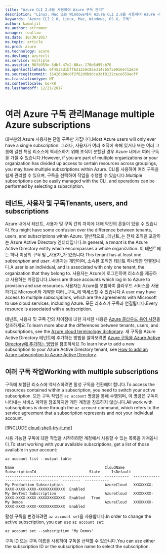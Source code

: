 ```yaml
---
title: "Azure CLI 2.0을 사용하여 Azure 구독 관리"
description: "Linux, Mac 또는 Windows에서 Azure CLI 2.0을 사용하여 Azure 구독을 관리합니다."
keywords: "Azure CLI 2.0, Linux, Mac, Windows, OS X, 구독"
author: kamaljit
ms.author: sttramer
manager: routlaw
ms.date: 10/30/2017
ms.topic: article
ms.prod: azure
ms.technology: azure
ms.devlang: azurecli
ms.service: multiple
ms.assetid: 98fb955e-6dbf-47e2-80ac-170d6d95cb70
ms.openlocfilehash: 0f453ad1bff621250c8aa3147b5f5e916e712e30
ms.sourcegitcommit: 16426a08c0f2f62d0b9dca3df8132cece659acff
ms.translationtype: HT
ms.contentlocale: ko-KR
ms.lasthandoff: 12/21/2017
---
```

# <a name="manage-multiple-azure-subscriptions"></a><span data-ttu-id="b398f-104">여러 Azure 구독 관리</span><span class="sxs-lookup"><span data-stu-id="b398f-104">Manage multiple Azure subscriptions</span></span>

<span data-ttu-id="b398f-105">대부분의 Azure 사용자는 단일 구독만 가집니다.</span><span class="sxs-lookup"><span data-stu-id="b398f-105">Most Azure users will only ever have a single subscription.</span></span> <span data-ttu-id="b398f-106">그러나, 사용자가 여러 조직에 속해 있거나 또는 여러 그룹에 걸친 특정 리소스에 액세스하기 위해 조직이 분할된 경우 Azure 내에서 여러 구독을 가질 수 있습니다.</span><span class="sxs-lookup"><span data-stu-id="b398f-106">However, if you are part of multiple organizations or your organization has divided up access to certain resources across groupings, you may have multiple subscriptions within Azure.</span></span> <span data-ttu-id="b398f-107">CLI를 사용하여 여러 구독을 쉽게 관리할 수 있으며, 구독을 선택하여 작업을 수행할 수 있습니다.</span><span class="sxs-lookup"><span data-stu-id="b398f-107">Multiple subscriptions can be easily managed with the CLI, and operations can be performed by selecting a subscription.</span></span>

## <a name="tenants-users-and-subscriptions"></a><span data-ttu-id="b398f-108">테넌트, 사용자 및 구독</span><span class="sxs-lookup"><span data-stu-id="b398f-108">Tenants, users, and subscriptions</span></span>

<span data-ttu-id="b398f-109">Azure 내에서 테넌트, 사용자 및 구독 간의 차이에 대해 약간의 혼동이 있을 수 있습니다.</span><span class="sxs-lookup"><span data-stu-id="b398f-109">You might have some confusion over the difference between tenants, users, and subscriptions within Azure.</span></span> <span data-ttu-id="b398f-110">일반적으로 _테넌트_는 전체 조직을 포괄하는 Azure Active Directory 엔터티입니다.</span><span class="sxs-lookup"><span data-stu-id="b398f-110">In general, a _tenant_ is the Azure Active Directory entity which encompasses a whole organization.</span></span> <span data-ttu-id="b398f-111">이 테넌트에는 하나 이상의 _구독_ 및 _사용자_가 있습니다.</span><span class="sxs-lookup"><span data-stu-id="b398f-111">This tenant has at least one _subscription_ and _user_.</span></span> <span data-ttu-id="b398f-112">사용자는 개인이며, 소속된 조직인 테넌트 하나와만 연결됩니다.</span><span class="sxs-lookup"><span data-stu-id="b398f-112">A user is an individual, and is associated with only one tenant, the organization that they belong to.</span></span> <span data-ttu-id="b398f-113">사용자는 Azure에 로그인하여 리소스를 제공하고 사용하는 계정입니다.</span><span class="sxs-lookup"><span data-stu-id="b398f-113">Users are those accounts which log in to Azure to provision and use resources.</span></span> <span data-ttu-id="b398f-114">사용자는 Azure를 포함하여 클라우드 서비스를 사용하기로 Microsoft와 계약한 여러 _구독_에 액세스할 수 있습니다.</span><span class="sxs-lookup"><span data-stu-id="b398f-114">A user may have access to multiple _subscriptions_, which are the agreements with Microsoft to use cloud services, including Azure.</span></span> <span data-ttu-id="b398f-115">모든 리소스가 구독과 연결됩니다.</span><span class="sxs-lookup"><span data-stu-id="b398f-115">Every resource is associated with a subscription.</span></span>

<span data-ttu-id="b398f-116">테넌트, 사용자 및 구독 간의 차이점에 대한 자세한 내용은 [Azure 클라우드 용어 사전](/azure/azure-glossary-cloud-terminology)을 참조하세요.</span><span class="sxs-lookup"><span data-stu-id="b398f-116">To learn more about the differences between tenants, users, and subscriptions, see the [Azure cloud terminology dictionary](/azure/azure-glossary-cloud-terminology).</span></span>
<span data-ttu-id="b398f-117">새 구독을 Azure Active Directory 테넌트에 추가하는 방법을 알아보려면 [Azure 구독을 Azure Active Directory에 추가하는 방법](/azure/active-directory/active-directory-how-subscriptions-associated-directory)을 참조하세요.</span><span class="sxs-lookup"><span data-stu-id="b398f-117">To learn how to add a new subscription to your Azure Active Directory tenant, see [How to add an Azure subscription to Azure Active Directory](/azure/active-directory/active-directory-how-subscriptions-associated-directory).</span></span>

## <a name="working-with-multiple-subscriptions"></a><span data-ttu-id="b398f-118">여러 구독 작업</span><span class="sxs-lookup"><span data-stu-id="b398f-118">Working with multiple subscriptions</span></span>

<span data-ttu-id="b398f-119">구독에 포함된 리소스에 액세스하려면 활성 구독을 전환해야 합니다.</span><span class="sxs-lookup"><span data-stu-id="b398f-119">To access the resources contained within a subscription, you need to switch your active subscription.</span></span> <span data-ttu-id="b398f-120">모든 구독 작업은 `az account` 명령을 통해 수행되며, 이 명령은 구독이 나타내는 서비스 계약을 참조하지만 개인 계정을 참조하지 않습니다.</span><span class="sxs-lookup"><span data-stu-id="b398f-120">All work with subscriptions is done through the `az account` command, which refers to the service agreement that a subscription represents and not your individual account.</span></span>

[!INCLUDE [cloud-shell-try-it.md](includes/cloud-shell-try-it.md)]

<span data-ttu-id="b398f-121">사용 가능한 구독에 대한 작업을 시작하려면 계정에서 사용할 수 있는 목록을 가져옵니다.</span><span class="sxs-lookup"><span data-stu-id="b398f-121">To start working with your available subscriptions, get a list of those available in your account:</span></span>

```azurecli-interactive
az account list --output table
```

```Output
Name                                         CloudName    SubscriptionId                        State     IsDefault
-------------------------------------------  -----------  ------------------------------------  --------  -----------
My Production Subscription                   AzureCloud   XXXXXXXX-XXXX-XXXX-XXXX-XXXXXXXXXXXX  Enabled
My DevTest Subscription                      AzureCloud   XXXXXXXX-XXXX-XXXX-XXXX-XXXXXXXXXXXX  Enabled   True
My Demos                                     AzureCloud   XXXXXXXX-XXXX-XXXX-XXXX-XXXXXXXXXXXX  Enabled
```

<span data-ttu-id="b398f-122">활성 구독을 변경하려면 `az account set`을 사용합니다.</span><span class="sxs-lookup"><span data-stu-id="b398f-122">In order to change the active subscription, you can use `az account set`:</span></span>

```azurecli-interactive
az account set --subscription "My Demos"
```

<span data-ttu-id="b398f-123">구독 ID 또는 구독 이름을 사용하여 구독을 선택할 수 있습니다.</span><span class="sxs-lookup"><span data-stu-id="b398f-123">You can use either the subscription ID or the subscription name to select the subscription.</span></span>
